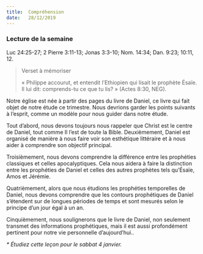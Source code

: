 ```yaml
---
title:  Compréhension
date:   28/12/2019
---
```


### Lecture de la semaine
Luc 24:25-27; 2 Pierre 3:11-13; Jonas 3:3-10; Nom. 14:34; Dan. 9:23; 10:11, 12.

> <p>Verset à mémoriser</p> 
> « Philippe accourut, et entendit l’Ethiopien qui lisait le prophète Ésaïe. Il lui dit: comprends-tu ce que tu lis? » (Actes 8:30, NEG).

Notre église est née à partir des pages du livre de Daniel, ce livre qui fait objet de notre étude ce trimestre. Nous devrions garder les points suivants à l’esprit, comme un modèle pour nous guider dans notre étude.

Tout d’abord, nous devons toujours nous rappeler que Christ est le centre de Daniel, tout comme Il l’est de toute la Bible. Deuxièmement, Daniel est organisé de manière à nous faire voir son esthétique littéraire et à nous aider à comprendre son objectif principal.

Troisièmement, nous devons comprendre la différence entre les prophéties classiques et celles apocalyptiques. Cela nous aidera à faire la distinction entre les prophéties de Daniel et celles des autres prophètes tels qu’Ésaïe, Amos et Jérémie.

Quatrièmement, alors que nous étudions les prophéties temporelles de Daniel, nous devons comprendre que les contours prophétiques de Daniel s’étendent sur de longues périodes de temps et sont mesurés selon le principe d’un jour égal à un an.

Cinquièmement, nous soulignerons que le livre de Daniel, non seulement transmet des informations prophétiques, mais il est aussi profondément pertinent pour notre vie personnelle d’aujourd’hui..

_* Étudiez cette leçon pour le sabbat 4 janvier._